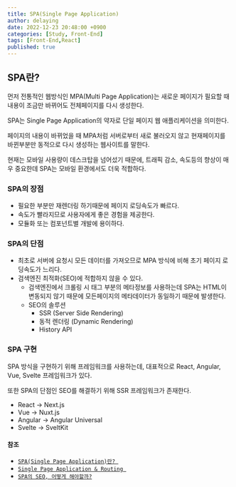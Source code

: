 ```yaml
---
title: SPA(Single Page Application)
author: delaying
date: 2022-12-23 20:48:00 +0900
categories: [Study, Front-End]
tags: [Front-End,React]
published: true
---
```


## SPA란?

먼저 전통적인 웹방식인 MPA(Multi Page Application)는 새로운 페이지가 필요할 때 내용이 조금만 바뀌어도 전체페이지를 다시 생성한다.


SPA는 Single Page Application의 약자로 단일 페이지 웹 애플리케이션을 의미한다.

페이지의 내용이 바뀌었을 때 MPA처럼 서버로부터 새로 불러오지 않고 현재페이지를 바뀐부분만 동적으로 다시 생성하는 웹사이트를 말한다.

현재는 모바일 사용량이 데스크탑을 넘어섰기 때문에, 트래픽 감소, 속도등의 향상이 매우 중요한데 SPA는 모바일 환경에서도 더욱 적합하다.

### SPA의 장점
- 필요한 부분만 재렌더링 하기때문에 페이지 로딩속도가 빠르다.
- 속도가 빨라지므로 사용자에게 좋은 경험을 제공한다.
- 모듈화 또는 컴포넌트별 개발에 용이하다.

### SPA의 단점
- 최초로 서버에 요청시 모든 데이터를 가져오므로 MPA 방식에 비해 초기 페이지 로딩속도가 느리다.
- 검색엔진 최적화(SEO)에 적합하지 않을 수 있다.
    - 검색엔진에서 크롤링 시 <Head>태그 부분의 메타정보를 사용하는데 SPA는 HTML이 변동되지 않기 때문에 모든페이지의 메타데이터가 동일하기 때문에 발생한다.
    - SEO의 솔루션
        - SSR (Server Side Rendering)
        - 동적 렌더링 (Dynamic Rendering)
        - History API

###  SPA 구현
SPA 방식을 구현하기 위해 프레임워크를 사용하는데,
대표적으로 React, Angular, Vue, Svelte 프레임워크가 있다.

또한 SPA의 단점인 SEO를 해결하기 위해 SSR 프레임워크가 존재한다. 
- React -> Next.js
- Vue -> Nuxt.js
- Angular -> Angular Universal
- Svelte -> SveltKit


#### 참조
- [`SPA(Single Page Application)란?
`](https://jongminfire.dev/spa-single-page-application-%EB%9E%80)
- [`Single Page Application & Routing
`](https://poiemaweb.com/js-spa)
- [`SPA의 SEO, 어떻게 해야할까?`](https://www.ascentkorea.com/seo-for-spa/)
